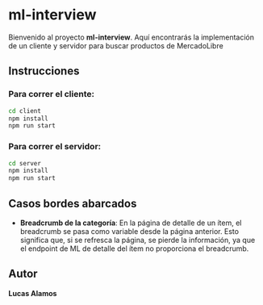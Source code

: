 # ml-interview

Bienvenido al proyecto **ml-interview**. Aquí encontrarás la implementación de un cliente y servidor para buscar productos de MercadoLibre

## Instrucciones

### Para correr el cliente:

```bash
cd client
npm install
npm run start
```

### Para correr el servidor:

```bash
cd server
npm install
npm run start
```

## Casos bordes abarcados

- **Breadcrumb de la categoría**: En la página de detalle de un ítem, el breadcrumb se pasa como variable desde la página anterior. Esto significa que, si se refresca la página, se pierde la información, ya que el endpoint de ML de detalle del ítem no proporciona el breadcrumb.

## Autor

**Lucas Alamos**
